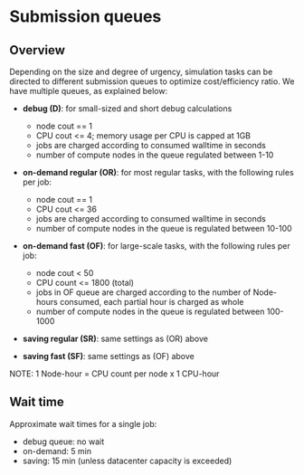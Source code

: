 <!-- TODO: to be revised by MM - queue limits as set per cloud provider -->
# Submission queues

## Overview

Depending on the size and degree of urgency, simulation tasks can be directed to different submission queues to optimize cost/efficiency ratio. We have multiple queues, as explained below:

- **debug (D)**: for small-sized and short debug calculations
    * node cout == 1
    * CPU cout <= 4; memory usage per CPU is capped at 1GB
    * jobs are charged according to consumed walltime in seconds
    * number of compute nodes in the queue regulated between 1-10

- **on-demand regular (OR)**: for most regular tasks, with the following rules per job:
    * node cout == 1
    * CPU cout <= 36
    * jobs are charged according to consumed walltime in seconds
    * number of compute nodes in the queue is regulated between 10-100

- **on-demand fast (OF)**: for large-scale tasks, with the following rules per job:
    * node cout < 50
    * CPU count <= 1800 (total)
    * jobs in OF queue are charged according to the number of Node-hours consumed, each partial hour is charged as whole
    * number of compute nodes in the queue is regulated between 100-1000

- **saving regular (SR)**: same settings as (OR) above
- **saving fast (SF)**: same settings as (OF) above

NOTE: 1 Node-hour = CPU count per node  x  1 CPU-hour


## Wait time

Approximate wait times for a single job:

- debug queue: no wait
- on-demand: 5 min
- saving: 15 min (unless datacenter capacity is exceeded)
